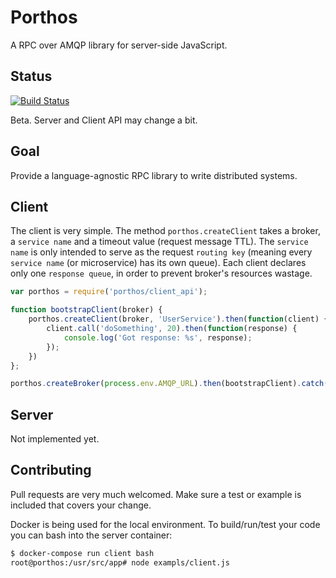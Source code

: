 # Porthos

A RPC over AMQP library for server-side JavaScript.

## Status

[![Build Status](https://travis-ci.org/porthos-rpc/porthos-js.svg?branch=master)](https://travis-ci.org/porthos-rpc/porthos-js)

Beta. Server and Client API may change a bit.

## Goal

Provide a language-agnostic RPC library to write distributed systems.

## Client

The client is very simple. The method `porthos.createClient` takes a broker, a `service name` and a timeout value (request message TTL). The `service name` is only intended to serve as the request `routing key` (meaning every `service name` (or microservice) has its own queue). Each client declares only one `response queue`, in order to prevent broker's resources wastage.


```javascript
var porthos = require('porthos/client_api');

function bootstrapClient(broker) {
    porthos.createClient(broker, 'UserService').then(function(client) {
        client.call('doSomething', 20).then(function(response) {
            console.log('Got response: %s', response);
        });
    })
};

porthos.createBroker(process.env.AMQP_URL).then(bootstrapClient).catch(console.warn);
```

## Server

Not implemented yet.

## Contributing

Pull requests are very much welcomed. Make sure a test or example is included that covers your change.

Docker is being used for the local environment. To build/run/test your code you can bash into the server container:

```sh
$ docker-compose run client bash
root@porthos:/usr/src/app# node exampls/client.js
```
